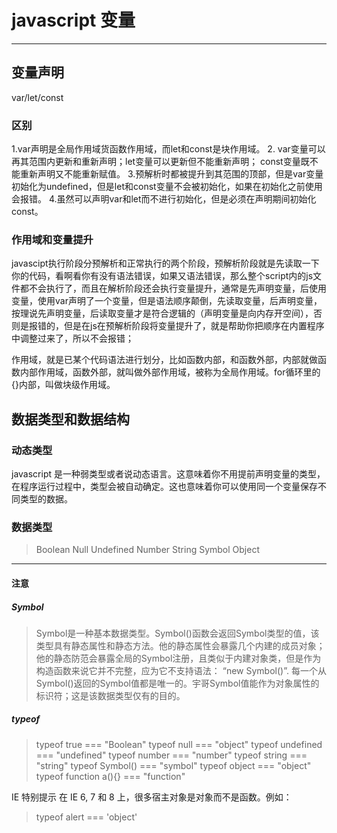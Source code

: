 # javascript 变量

---

## 变量声明

var/let/const

### 区别

1.var声明是全局作用域货函数作用域，而let和const是块作用域。
2. var变量可以再其范围内更新和重新声明；let变量可以更新但不能重新声明；
const变量既不能重新声明又不能重新赋值。
3.预解析时都被提升到其范围的顶部，但是var变量初始化为undefined，但是let和const变量不会被初始化，如果在初始化之前使用会报错。
4.虽然可以声明var和let而不进行初始化，但是必须在声明期间初始化const。

### 作用域和变量提升

javascipt执行阶段分预解析和正常执行的两个阶段，预解析阶段就是先读取一下你的代码，看啊看你有没有语法错误，如果又语法错误，那么整个script内的js文件都不会执行了，而且在解析阶段还会执行变量提升，通常是先声明变量，后使用变量，使用var声明了一个变量，但是语法顺序颠倒，先读取变量，后声明变量，按理说先声明变量，后读取变量才是符合逻辑的（声明变量是向内存开空间），否则是报错的，但是在js在预解析阶段将变量提升了，就是帮助你把顺序在内置程序中调整过来了，所以不会报错；

作用域，就是已某个代码语法进行划分，比如函数内部，和函数外部，内部就做函数内部作用域，函数外部，就叫做外部作用域，被称为全局作用域。for循环里的{}内部，叫做块级作用域。

## 数据类型和数据结构

### 动态类型

javascript 是一种弱类型或者说动态语言。这意味着你不用提前声明变量的类型，在程序运行过程中，类型会被自动确定。这也意味着你可以使用同一个变量保存不同类型的数据。

### 数据类型

>Boolean
>Null
>Undefined
>Number
>String
>Symbol
>Object
---

#### 注意

##### Symbol

>Symbol是一种基本数据类型。Symbol()函数会返回Symbol类型的值，该类型具有静态属性和静态方法。他的静态属性会暴露几个内建的成员对象；他的静态防范会暴露全局的Symbol注册，且类似于内建对象类，但是作为构造函数来说它并不完整，应为它不支持语法： “new Symbol()”.
每一个从Symbol()返回的Symbol值都是唯一的。宇哥Symbol值能作为对象属性的标识符；这是该数据类型仅有的目的。

##### typeof

>typeof true  === "Boolean"
>typeof null  === "object"
>typeof undefined === "undefined"
>typeof number === "number"
>typeof string === "string"
>typeof Symbol() === "symbol"
>typeof object === "object"
>typeof function a(){} === "function"

IE 特别提示
在 IE 6, 7 和 8 上，很多宿主对象是对象而不是函数。例如：
> typeof alert === 'object'
